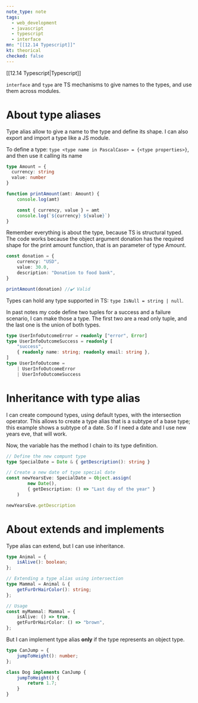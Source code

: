 ```yaml
---
note_type: note
tags:
  - web_development
  - javascript
  - typescript
  - interface
mn: "[[12.14 Typescript]]"
kt: theorical
checked: false
---
```

[[12.14 Typescript|Typescript]]

`interface` and `type` are TS mechanisms to give names to the types, and use them across modules. 

# About type aliases
Type alias allow to give a name to the type and define its shape. I can also export and import a type like a JS module.

To define a type: `type <type name in PascalCase> = {<type properties>}`, and then use it calling its name

```ts
type Amount = {
  currency: string
  value: number
}

function printAmount(amt: Amount) {
    console.log(amt)

    const { currency, value } = amt
    console.log(`${currency} ${value}`)
}
```

Remember everything is about the type, because TS is structural typed. The code works because the object argument donation has the required shape for the print amount function, that is an parameter of type Amount. 

```ts
const donation = {
    currency: "USD",
    value: 30.0,
    description: "Donation to food bank",
}

printAmount(donation) //✔️ Valid
```

Types can hold any type supported in TS: `type IsNull = string | null`. 

In past notes my code define two tuples for a success and a failure scenario, I can make those a type. The first two are a read only tuple, and the last one is the union of both types. 

```ts
type UserInfoOutcomeError = readonly ["error", Error]
type UserInfoOutcomeSuccess = readonly [
    "success",
    { readonly name: string; readonly email: string },
]
type UserInfoOutcome =
    | UserInfoOutcomeError
    | UserInfoOutcomeSuccess
```

# Inheritance with type alias
I can create compound types, using default types, with the intersection operator. This allows to create a type alias that is a subtype of a base type; this example shows a subtype of a date. So if I need a date and I use new years eve, that will work. 

Now, the variable has the method I chain to its type definition.

```ts
// Define the new compunt type
type SpecialDate = Date & { getDescription(): string }

// Create a new date of type special date
const newYearsEve: SpecialDate = Object.assign(
        new Date(),
        { getDescription: () => "Last day of the year" }
    )

newYearsEve.getDescription
```


# About extends and implements
Type alias can extend, but I can use inheritance.

```ts
type Animal = {
    isAlive(): boolean;
};

// Extending a type alias using intersection
type Mammal = Animal & {
    getFurOrHairColor(): string;
};

// Usage
const myMammal: Mammal = {
    isAlive: () => true,
    getFurOrHairColor: () => "brown",
};
```

But I can implement type alias **only** if the type represents an object type.

```ts
type CanJump = {
    jumpToHeight(): number;
};

class Dog implements CanJump {
    jumpToHeight() {
        return 1.7;
    }
}
```
